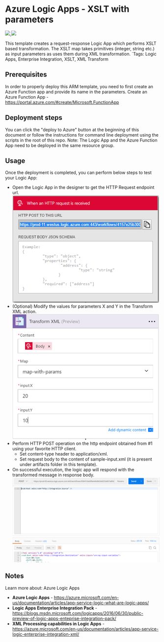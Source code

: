 # Azure Logic Apps - XSLT with parameters

<a href="https://portal.azure.com/#create/Microsoft.Template/uri/https%3A%2F%2Fraw.githubusercontent.com%2FAzure%2Fazure-quickstart-templates%2Fmaster%2F201-logic-app-xslt-with-params%2Fazuredeploy.json" target="_blank">
    <img src="http://azuredeploy.net/deploybutton.png"/>
</a>
<a href="http://armviz.io/#/?load=https%3A%2F%2Fraw.githubusercontent.com%2FAzure%2Fazure-quickstart-templates%2Fmaster%2F201-logic-app-with-params%2Fazuredeploy.json" target="_blank">
    <img src="http://armviz.io/visualizebutton.png"/>
</a>

This template creates a request-response Logic App which performs XSLT based transformation. The XSLT map takes primitives (integer, string etc.) as input parameters as uses them during XML transformation.
`Tags: Logic Apps, Enterprise Integration, XSLT, XML Transform

## Prerequisites ##

In order to properly deploy this ARM template, you need to first create an Azure Function app and provide its name in the parameters.
Create an Azure Function App - https://portal.azure.com/#create/Microsoft.FunctionApp

## Deployment steps

You can click the "deploy to Azure" button at the beginning of this document or follow the instructions for command line deployment using the scripts in the root of this repo.
Note: The Logic App and the Azure Function App need to be deployed in the same resource group.

## Usage

Once the deployment is completed, you can perform below steps to test your Logic App:
- Open the Logic App in the designer to get the HTTP Request endpoint url.
![Image of HTTP request trigger](https://raw.githubusercontent.com/Azure/azure-quickstart-templates/master/201-logic-app-xslt-with-params/images/http-request-trigger.png "HTTP request trigger")
- (Optional) Modify the values for parameters X and Y in the Transform XML action.
![Image of Transform XML action](https://raw.githubusercontent.com/Azure/azure-quickstart-templates/master/201-logic-app-xslt-with-params/images/transform-xml-action.png "Transform XML action")
- Perform HTTP POST operation on the http endpoint obtained from #1 using your favorite HTTP client.
    - Set content-type header to application/xml.
    - Set request body to the content of sample-input.xml (it is present under artifacts folder in this template).
- On successful execution, the logic app will respond with the transformed message in response body.
![Image of sample request-response](https://raw.githubusercontent.com/Azure/azure-quickstart-templates/master/201-logic-app-xslt-with-params/images/request-response.png "Sample request-response")

## Notes

Learn more about: Azure Logic Apps
* **Azure Logic Apps** - https://azure.microsoft.com/en-us/documentation/articles/app-service-logic-what-are-logic-apps/
* **Logic Apps Enterprise Integration Pack** - https://blogs.msdn.microsoft.com/logicapps/2016/06/30/public-preview-of-logic-apps-enteprise-integration-pack/
* **XML Processing capabilities in Logic Apps** - https://azure.microsoft.com/en-us/documentation/articles/app-service-logic-enterprise-integration-xml/
